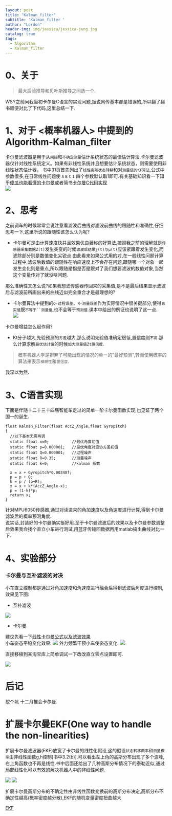 ```yaml
---
layout: post
title: "Kalman_filter"
subtitle: 'Kalman_filter '
author: "Lordon"
header-img: img/jassica/jessica-jung.jpg
catalog: true
tags:
  - Algorithm
  - Kalman_filter
---
```

# 0、关于
> 最大后验推导和贝叶斯推导之间选一个.

WSY之前问我当初卡尔曼C语言的实现问题,据说网传基本都是错误的,所以翻了翻书顺便对比了下代码,这里总结一下.

# 1、对于 <概率机器人> 中提到的 Algorithm-Kalman_filter
卡尔曼滤波器是用于从`间接`和`不确定测量`估计系统状态的最佳估计算法.卡尔曼滤波器仅针对线性系统定义。如果有非线性系统并且想要估计系统状态，则需要使用非线性状态估计器。
书中31页首先列出了`线性高斯状态转移`和对`测量值的KF算法`,公式中参数很多,在日常线性问题使 `A` `B` `C` `I` 四个参数默认取1即可.有关基础知识看一下知乎[傻瓜也能看懂的卡尔曼](https://zhuanlan.zhihu.com/p/64539108)或者简书[卡尔曼C代码实现](https://www.jianshu.com/p/e9f3c8eba689)<br>
<img src="/img/191122image/1-1.png" >

# 2、思考
之前调车的时候常常会说注意看滤波后曲线对滤波前曲线的跟随性和准确性,仔细思考一下,这里所说的跟随性该怎么认为呢?<br>
- 卡尔曼可是由计算速度快并且效果优良著称的好算法,按照我之前的理解就是`传感器采集数据Z(t)`发生突变的时候`滤波后结果∑(t)与μ(t)`应该紧跟着发生变化,而滤除部分则是数值变化尖锐点.由此看来如果公式用的对,在一般线性问题计算过程中,滤波后数值的跟随性在响应速度上不会存在问题,跟随哪一个对象一起发生变化则是重点,所以跟随是指是否是跟对了我们想要滤波的数值对象,当然这个变量传对了就没啥问题.<br>

那么准确性又怎么说?如果我想滤传感器传回来的采集值,是不是最后结果显示滤波后与滤波前所画出来的曲线近似完全重合才是最理想的?<br>
<!-- 就像下面这样(我只是看这个效果太好了,没别的意思)<br><img src="/img/191122image/2-1lvbo.jpg" > -->
- 卡尔曼算法中提到的`Q-过程误差`、`R-测量误差`作为实际情况中很关键部分,使得`真实值`既`不等于``测量值`,也不会等于`预测值`.课本中给出的例证也说明了这一点.<br>
<img src="/img/191122image/2-2kalman_example.jpg" ><br>

卡尔曼增益怎么起作用?
- Kt分子越大,先验预测的`方差`越大,那么说明先验值准确定很低,置信度则`不高`.那么计算求解`最优估计值`的时候`加大测量值Zt置信度`.

> 概率机器人学是摒弃了可能出现的情况的单一的"最好预测",转而使用概率的算法来表示`模糊性`和`置信度`.    <br>
      
我深以为然.<br>

# 3、C语言实现
下面是伴随十二十三十四届智能车走过的简单一阶卡尔曼函数实现,也见证了两个国一的诞生.
```
float Kalman_Filter(float AccZ_Angle,float Gyropitch)
{
  //以下基本无需再调
  static float x=0;          //最优角度初值
  static float p=0.000001;   //最优角度对应协方差初值
  static float Q=0.000001;   //过程噪声
  static float R=0.35;       //测量噪声
  static float k=0;          //kalman 系数
  
  x = x + Gyropitch*0.00348f;
  p = p + Q;
  k = p / (p+R);
  x = x + k*(AccZ_Angle-x);
  p = (1-k)*p;
  return x;
}
```
针对MPU6050传感器,通过对读进来的角加速度以及角速度进行计算,得到卡尔曼滤波后的概率预测角度.<br>
说实话,封装好的卡尔曼确实挺好用.至于卡尔曼滤波后的效果以及卡尔曼参数调整后效果我会找个直立小车进行测试,用蓝牙传输回数据再用matlab搞出曲线对比一下.

# 4、实验部分
### 卡尔曼与互补滤波的对决
小车直立控制都是通过对角加速度和角速度进行融合后得到滤波后角度进行控制,效果见下图:

- 互补滤波

<img src="/img/191122image/hubulvbo.jpg" >

- 卡尔曼<br>

建议先看一下[线性卡尔曼公式以及滤波效果](https://simondlevy.academic.wlu.edu/kalman-tutorial/the-extended-kalman-filter-an-interactive-tutorial-for-non-experts-part-9/)
<br>小车姿态平稳变化效果:
<img src="/img/191122image/step_1-copy.jpg" >
外力频繁干预小车使姿态变化:
<img src="/img/191122image/step2-copy.jpg" >

直接移植到某淘宝库上简单调试一下改改直立零点设置即可.

<img src="/img/191122image/3-gif.gif" >

# 后记 
挖个坑 十二月推会卡尔曼.



# 扩展卡尔曼EKF(One way to handle the non-linearities)
扩展卡尔曼滤波器(EKF)放宽了卡尔曼的线性化假设,这的假设`状态转移概率`和`测量概率`由非线性函数g,h控制[书中3.2(b)].可以看出左上角的高斯分布出现了多个波峰,右上角函数也不再是线性.书中后面还给出了几种高斯分布情况下的泰勒近似,通过局部线性化可以有效的解决机器人中的非线性问题.

<img src="/img/191122image/ekf.png" >

<img src="/img/191122image/EKF.jpeg" >

扩展卡尔曼高斯分布的不确定性由非线性函数变换前的高斯分布决定,高斯分布不确定性越高(概率密度越分散),EKF的随机变量密度扭曲越大




[EKF](https://baijiahao.baidu.com/s?id=1618886253180427801&wfr=spider&for=pc)

